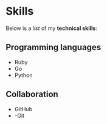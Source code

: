 # Skills

Below is a _list_ of my **technical skills**:
## Programming languages
- Ruby
- Go
- Python

## Collaboration
- GitHub
- -Git
